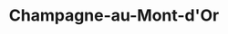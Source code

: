 ---
title: Champagne-au-Mont-d'Or
url: /champagne-au-mont-dor/
latitude: 45.805
longitude: 4.781
---